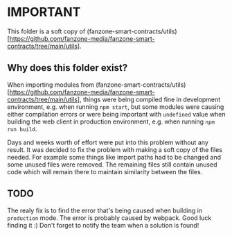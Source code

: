 # IMPORTANT

This folder is a soft copy of (fanzone-smart-contracts/utils)[https://github.com/fanzone-media/fanzone-smart-contracts/tree/main/utils].

## Why does this folder exist?

When importing modules from (fanzone-smart-contracts/utils)[https://github.com/fanzone-media/fanzone-smart-contracts/tree/main/utils], things were being compiled fine in development environment, e.g. when running `npm start`, but some modules were causing either compilation errors or were being important with `undefined` value when building the web client in production environment, e.g. when running `npm run build`.

Days and weeks worth of effort were put into this problem without any result. It was decided to fix the problem with making a soft copy of the files needed. For example some things like import paths had to be changed and some unused files were removed.
The remaining files still contain unused code which will remain there to maintain similarity between the files.

## TODO

The realy fix is to find the error that's being caused when building in `production` mode. The error is probably caused by webpack. Good luck finding it :)
Don't forget to notify the team when a solution is found!
